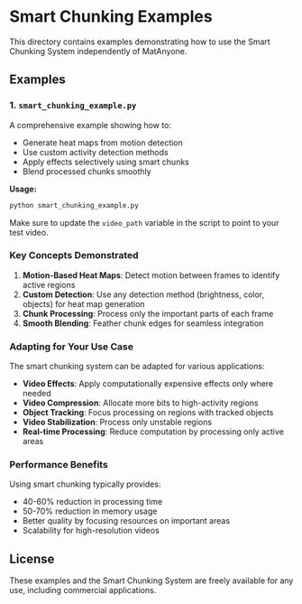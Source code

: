 # Smart Chunking Examples

This directory contains examples demonstrating how to use the Smart Chunking System independently of MatAnyone.

## Examples

### 1. `smart_chunking_example.py`

A comprehensive example showing how to:
- Generate heat maps from motion detection
- Use custom activity detection methods
- Apply effects selectively using smart chunks
- Blend processed chunks smoothly

**Usage:**
```bash
python smart_chunking_example.py
```

Make sure to update the `video_path` variable in the script to point to your test video.

### Key Concepts Demonstrated

1. **Motion-Based Heat Maps**: Detect motion between frames to identify active regions
2. **Custom Detection**: Use any detection method (brightness, color, objects) for heat map generation
3. **Chunk Processing**: Process only the important parts of each frame
4. **Smooth Blending**: Feather chunk edges for seamless integration

### Adapting for Your Use Case

The smart chunking system can be adapted for various applications:

- **Video Effects**: Apply computationally expensive effects only where needed
- **Video Compression**: Allocate more bits to high-activity regions
- **Object Tracking**: Focus processing on regions with tracked objects
- **Video Stabilization**: Process only unstable regions
- **Real-time Processing**: Reduce computation by processing only active areas

### Performance Benefits

Using smart chunking typically provides:
- 40-60% reduction in processing time
- 50-70% reduction in memory usage
- Better quality by focusing resources on important areas
- Scalability for high-resolution videos

## License

These examples and the Smart Chunking System are freely available for any use, including commercial applications.